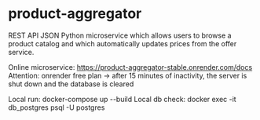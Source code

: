 # product-aggregator
REST API JSON Python microservice which allows users to browse a product catalog and which automatically updates prices from the offer service.

Online microservice: https://product-aggregator-stable.onrender.com/docs
Attention: onrender free plan -> after 15 minutes of inactivity, the server is shut down and the database is cleared

Local run: docker-compose up --build
Local db check: docker exec -it db_postgres psql -U postgres
